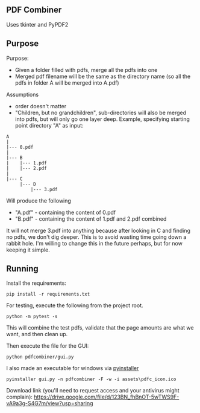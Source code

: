 ## PDF Combiner

Uses tkinter and PyPDF2

## Purpose
Purpose:
* Given a folder filled with pdfs, merge all the pdfs into one
* Merged pdf filename will be the same as the directory name (so all the
pdfs in folder A will be merged into A.pdf)

Assumptions
* order doesn't matter
* "Children, but no grandchildren",
sub-directories will also be merged into pdfs, but will only go one layer
deep. Example, specifying starting point directory "A" as input:  

```
A
|
|--- 0.pdf
|
|--- B
|    |--- 1.pdf
|    |--- 2.pdf
|
|--- C
     |--- D
         |--- 3.pdf
```

Will produce the following

* "A.pdf" - containing the content of 0.pdf
* "B.pdf" - containing the content of 1.pdf and 2.pdf combined

It will not merge 3.pdf into anything because after looking in C
and finding no pdfs, we don't dig deeper. This is to avoid wasting
time going down a rabbit hole. I'm willing to change this in the
future perhaps, but for now keeping it simple.

## Running
Install the requirements:
```
pip install -r requirements.txt
```

For testing, execute the following from the project root.
```
python -m pytest -s
```

This will combine the test pdfs, validate that the page amounts are what
we want, and then clean up.


Then execute the file for the GUI:
```
python pdfcombiner/gui.py
```

I also made an executable for windows via [pyinstaller](https://pyinstaller.readthedocs.io/en/stable/usage.html_)
```
pyinstaller gui.py -n pdfcombiner -F -w -i assets\pdfc_icon.ico
```

Download link (you'll need to request access and your antivirus might complain):
https://drive.google.com/file/d/123BN_fhBnOT-5wTWS9F-vA9a3g-S4G7m/view?usp=sharing
